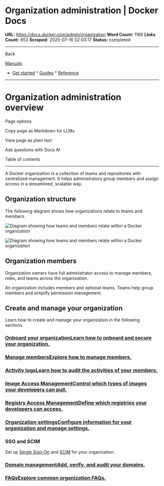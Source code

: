 # Organization administration | Docker Docs

**URL:** https://docs.docker.com/admin/organization
**Word Count:** 1166
**Links Count:** 653
**Scraped:** 2025-07-16 02:03:17
**Status:** completed

---

Back

[Manuals](https://docs.docker.com/manuals/)

  * [Get started](https://docs.docker.com/get-started/)   * [Guides](https://docs.docker.com/guides/)   * [Reference](https://docs.docker.com/reference/)

* * *

# Organization administration overview

Page options

Copy page as Markdown for LLMs

View page as plain text

Ask questions with Docs AI

Table of contents

* * *

A Docker organization is a collection of teams and repositories with centralized management. It helps administrators group members and assign access in a streamlined, scalable way.

## Organization structure

The following diagram shows how organizations relate to teams and members.

![Diagram showing how teams and members relate within a Docker organization](https://docs.docker.com/admin/images/org-structure.webp)

![Diagram showing how teams and members relate within a Docker organization](https://docs.docker.com/admin/images/org-structure.webp)

## Organization members

Organization owners have full administrator access to manage members, roles, and teams across the organization.

An organization includes members and optional teams. Teams help group members and simplify permission management.

## Create and manage your organization

Learn how to create and manage your organization in the following sections.

### [Onboard your organizationLearn how to onboard and secure your organization.](https://docs.docker.com/admin/organization/onboard)

### [Manage membersExplore how to manage members.](https://docs.docker.com/admin/organization/members/)

### [Activity logsLearn how to audit the activities of your members.](https://docs.docker.com/admin/organization/activity-logs/)

### [Image Access ManagementControl which types of images your developers can pull.](https://docs.docker.com/admin/organization/image-access/)

### [Registry Access ManagementDefine which registries your developers can access.](https://docs.docker.com/admin/organization/registry-access/)

### [Organization settingsConfigure information for your organization and manage settings.](https://docs.docker.com/admin/organization/general-settings/)

### SSO and SCIM

Set up [Single Sign-On](https://docs.docker.com/security/for-admins/single-sign-on/) and [SCIM](https://docs.docker.com/security/for-admins/provisioning/scim/) for your organization.

### [Domain managementAdd, verify, and audit your domains.](https://docs.docker.com/security/for-admins/domain-management/)

### [FAQsExplore common organization FAQs.](https://docs.docker.com/faq/admin/organization-faqs/)